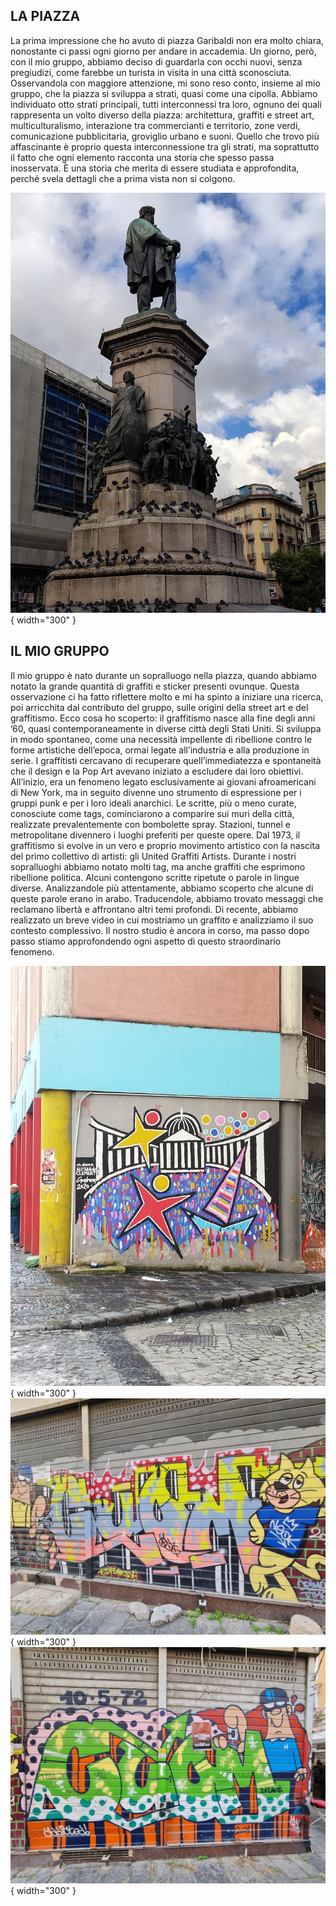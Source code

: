 ## LA PIAZZA
La prima impressione che ho avuto di piazza Garibaldi non era molto chiara, nonostante ci passi ogni giorno per andare in accademia. Un giorno, però, con il mio gruppo, abbiamo deciso di guardarla con occhi nuovi, senza pregiudizi, come farebbe un turista in visita in una città sconosciuta. Osservandola con maggiore attenzione, mi sono reso conto, insieme al mio gruppo, che la piazza si sviluppa a strati, quasi come una cipolla.
Abbiamo individuato otto strati principali, tutti interconnessi tra loro, ognuno dei quali rappresenta un volto diverso della piazza: architettura, graffiti e street art, multiculturalismo, interazione tra commercianti e territorio, zone verdi, comunicazione pubblicitaria, groviglio urbano e suoni.
Quello che trovo più affascinante è proprio questa interconnessione tra gli strati, ma soprattutto il fatto che ogni elemento racconta una storia che spesso passa inosservata. È una storia che merita di essere studiata e approfondita, perché svela dettagli che a prima vista non si colgono.

![](fotograff4.jpeg){ width="300" }

## IL MIO GRUPPO
Il mio gruppo è nato durante un sopralluogo nella piazza, quando abbiamo notato la grande quantità di graffiti e sticker presenti ovunque. Questa osservazione ci ha fatto riflettere molto e mi ha spinto a iniziare una ricerca, poi arricchita dal contributo del gruppo, sulle origini della street art e del graffitismo.
Ecco cosa ho scoperto: il graffitismo nasce alla fine degli anni ’60, quasi contemporaneamente in diverse città degli Stati Uniti. Si sviluppa in modo spontaneo, come una necessità impellente di ribellione contro le forme artistiche dell’epoca, ormai legate all’industria e alla produzione in serie. I graffitisti cercavano di recuperare quell’immediatezza e spontaneità che il design e la Pop Art avevano iniziato a escludere dai loro obiettivi.
All’inizio, era un fenomeno legato esclusivamente ai giovani afroamericani di New York, ma in seguito divenne uno strumento di espressione per i gruppi punk e per i loro ideali anarchici. Le scritte, più o meno curate, conosciute come tags, cominciarono a comparire sui muri della città, realizzate prevalentemente con bombolette spray. Stazioni, tunnel e metropolitane divennero i luoghi preferiti per queste opere.
Dal 1973, il graffitismo si evolve in un vero e proprio movimento artistico con la nascita del primo collettivo di artisti: gli United Graffiti Artists.
Durante i nostri sopralluoghi abbiamo notato molti tag, ma anche graffiti che esprimono ribellione politica. Alcuni contengono scritte ripetute o parole in lingue diverse. Analizzandole più attentamente, abbiamo scoperto che alcune di queste parole erano in arabo. Traducendole, abbiamo trovato messaggi che reclamano libertà e affrontano altri temi profondi.
Di recente, abbiamo realizzato un breve video in cui mostriamo un graffito e analizziamo il suo contesto complessivo. Il nostro studio è ancora in corso, ma passo dopo passo stiamo approfondendo ogni aspetto di questo straordinario fenomeno.

![](fotograff1.jpeg){ width="300" }
![](fotograff2.jpeg){ width="300" }
![](fotograff3.jpeg){ width="300" }
